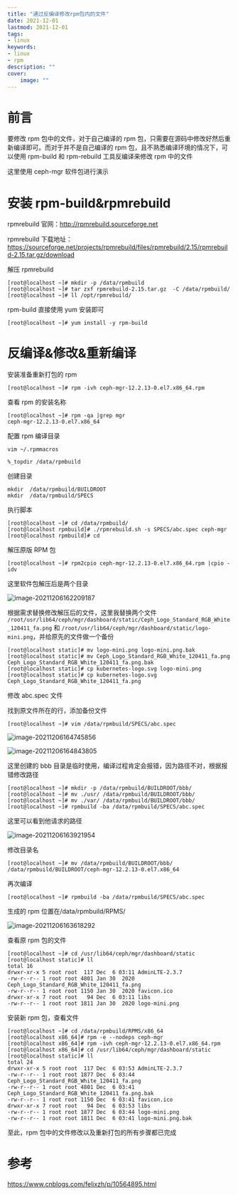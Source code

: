 ```yaml
---
title: "通过反编译修改rpm包内的文件" 
date: 2021-12-01
lastmod: 2021-12-01
tags: 
- linux
keywords:
- linux
- rpm
description: "" 
cover:
    image: "" 
---
```


# 前言

要修改 rpm 包中的文件，对于自己编译的 rpm 包，只需要在源码中修改好然后重新编译即可。而对于并不是自己编译的 rpm 包，且不熟悉编译环境的情况下，可以使用 rpm-build 和 rpm-rebuild 工具反编译来修改 rpm 中的文件

这里使用 ceph-mgr 软件包进行演示

# 安装 rpm-build&rpmrebuild

rpmrebuild 官网：<http://rpmrebuild.sourceforge.net>

rpmrebuild 下载地址：<https://sourceforge.net/projects/rpmrebuild/files/rpmrebuild/2.15/rpmrebuild-2.15.tar.gz/download>

解压 rpmrebuild

```textile
[root@localhost ~]# mkdir -p /data/rpmbuild
[root@localhost ~]# tar zxf rpmrebuild-2.15.tar.gz  -C /data/rpmbuild/
[root@localhost ~]# ll /opt/rpmrebuild/
```

rpm-build 直接使用 yum 安装即可

```textile
[root@localhost ~]# yum install -y rpm-build
```

# 反编译&修改&重新编译

安装准备重新打包的 rpm

```textile
[root@localhost ~]# rpm -ivh ceph-mgr-12.2.13-0.el7.x86_64.rpm
```

查看 rpm 的安装名称

```textile
[root@localhost ~]# rpm -qa |grep mgr
ceph-mgr-12.2.13-0.el7.x86_64
```

配置 rpm 编译目录

```textile
vim ~/.rpmmacros

%_topdir /data/rpmbuild
```

创建目录

````
mkdir  /data/rpmbuild/BUILDROOT
mkdir  /data/rpmbuild/SPECS
````

执行脚本

```textile
[root@localhost ~]# cd /data/rpmbuild/
[root@localhost rpmbuild]# ./rpmrebuild.sh -s SPECS/abc.spec ceph-mgr
[root@localhost rpmbuild]# cd
```

解压原版 RPM 包

```textile
[root@localhost ~]# rpm2cpio ceph-mgr-12.2.13-0.el7.x86_64.rpm |cpio -idv
```

这里软件包解压后是两个目录

![image-20211206162209187](https://image.lvbibir.cn/blog/image-20211206162209187.png)

根据需求替换修改解压后的文件，这里我替换两个文件 `/root/usr/lib64/ceph/mgr/dashboard/static/Ceph_Logo_Standard_RGB_White_120411_fa.png` 和 `/root/usr/lib64/ceph/mgr/dashboard/static/logo-mini.png`，并给原先的文件做一个备份

```textile
[root@localhost static]# mv logo-mini.png logo-mini.png.bak
[root@localhost static]# mv Ceph_Logo_Standard_RGB_White_120411_fa.png Ceph_Logo_Standard_RGB_White_120411_fa.png.bak
[root@localhost static]# cp kubernetes-logo.svg logo-mini.png
[root@localhost static]# cp kubernetes-logo.svg Ceph_Logo_Standard_RGB_White_120411_fa.png
```

修改 abc.spec 文件

找到原文件所在的行，添加备份文件

```textile
[root@localhost ~]# vim /data/rpmbuild/SPECS/abc.spec
```

![image-20211206164745856](https://image.lvbibir.cn/blog/image-20211206164745856.png)

![image-20211206164843805](https://image.lvbibir.cn/blog/image-20211206164843805.png)

这里创建的 bbb 目录是临时使用，编译过程肯定会报错，因为路径不对，根据报错修改路径

```textile
[root@localhost ~]# mkdir -p /data/rpmbuild/BUILDROOT/bbb/
[root@localhost ~]# mv ./usr/ /data/rpmbuild/BUILDROOT/bbb/
[root@localhost ~]# mv ./var/ /data/rpmbuild/BUILDROOT/bbb/
[root@localhost ~]# rpmbuild -ba /data/rpmbuild/SPECS/abc.spec
```

这里可以看到他请求的路径

![image-20211206163921954](https://image.lvbibir.cn/blog/image-20211206163921954.png)

修改目录名

```textile
[root@localhost ~]# mv /data/rpmbuild/BUILDROOT/bbb/ /data/rpmbuild/BUILDROOT/ceph-mgr-12.2.13-0.el7.x86_64
```

再次编译

```textile
[root@localhost ~]# rpmbuild -ba /data/rpmbuild/SPECS/abc.spec
```

生成的 rpm 位置在/data/rpmbuild/RPMS/

![image-20211206163618292](https://image.lvbibir.cn/blog/image-20211206163618292.png)

查看原 rpm 包的文件

```textile
[root@localhost ~]# cd /usr/lib64/ceph/mgr/dashboard/static
[root@localhost static]# ll
total 16
drwxr-xr-x 5 root root  117 Dec  6 03:11 AdminLTE-2.3.7
-rw-r--r-- 1 root root 4801 Jan 30  2020 Ceph_Logo_Standard_RGB_White_120411_fa.png
-rw-r--r-- 1 root root 1150 Jan 30  2020 favicon.ico
drwxr-xr-x 7 root root   94 Dec  6 03:11 libs
-rw-r--r-- 1 root root 1811 Jan 30  2020 logo-mini.png
```

安装新 rpm 包，查看文件

```textile
[root@localhost ~]# cd /data/rpmbuild/RPMS/x86_64
[root@localhost x86_64]# rpm -e --nodeps ceph-mgr
[root@localhost x86_64]# rpm -ivh ceph-mgr-12.2.13-0.el7.x86_64.rpm
[root@localhost x86_64]# cd /usr/lib64/ceph/mgr/dashboard/static
[root@localhost static]# ll
total 24
drwxr-xr-x 5 root root  117 Dec  6 03:53 AdminLTE-2.3.7
-rw-r--r-- 1 root root 1877 Dec  6 03:44 Ceph_Logo_Standard_RGB_White_120411_fa.png
-rw-r--r-- 1 root root 4801 Dec  6 03:41 Ceph_Logo_Standard_RGB_White_120411_fa.png.bak
-rw-r--r-- 1 root root 1150 Dec  6 03:41 favicon.ico
drwxr-xr-x 7 root root   94 Dec  6 03:53 libs
-rw-r--r-- 1 root root 1877 Dec  6 03:44 logo-mini.png
-rw-r--r-- 1 root root 1811 Dec  6 03:41 logo-mini.png.bak
```

至此，rpm 包中的文件修改以及重新打包的所有步骤都已完成

# 参考

<https://www.cnblogs.com/felixzh/p/10564895.html>
